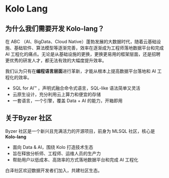# Kolo Lang

## 为什么我们需要开发 Kolo-lang？ 

在 ABC （AI、BigData、Cloud Native）蓬勃发展的大数据时代，随着云基础设施、基础软件、算法模型等逐渐完善，效率在逐渐成为工程师落地数据平台和完成 AI 工程化的痛点。无论是从基础设施的更换，更换更易用的框架层面，还是招聘更优秀的研发人才，都无法有效的大幅度提升效率。

我们认为只有在**编程语言层面**进行革新，才能从根本上提高数据平台落地和 AI 工程化的效率。

* SQL for AI™️ ，声明式融合命令式语言，SQL-like 语法简单又灵活
* 云原生设计，充分利用云上算力和便宜的存储
* 一套语言，一个引擎，覆盖 Data + AI 的能力，开箱即用

## 关于Byzer 社区

Byzer 社区是一个新兴且充满活力的开源项目，前身为 MLSQL 社区，核心是 **Kolo-lang**
* 面向 Data & AI，围绕 Kolo 打造技术生态
* 旨在释放分析师、工程师、运维人员的生产力
* 帮助用户以低成本、高效率的方式落地数据平台和完成 AI 工程化

白泽社区欢迎数据开发者们加入，共建社区生态。